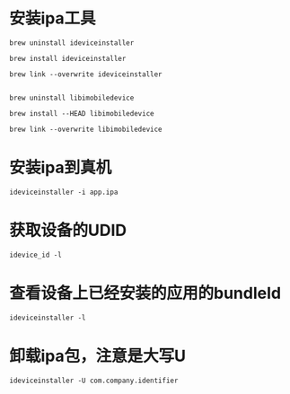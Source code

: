 # 安装ipa工具

```
brew uninstall ideviceinstaller

brew install ideviceinstaller

brew link --overwrite ideviceinstaller


```

```
brew uninstall libimobiledevice

brew install --HEAD libimobiledevice

brew link --overwrite libimobiledevice

```



# 安装ipa到真机

```
ideviceinstaller -i app.ipa
```


# 获取设备的UDID

```
idevice_id -l
```

# 查看设备上已经安装的应用的bundleId

```
ideviceinstaller -l
```

# 卸载ipa包，注意是大写U

```
ideviceinstaller -U com.company.identifier
```


